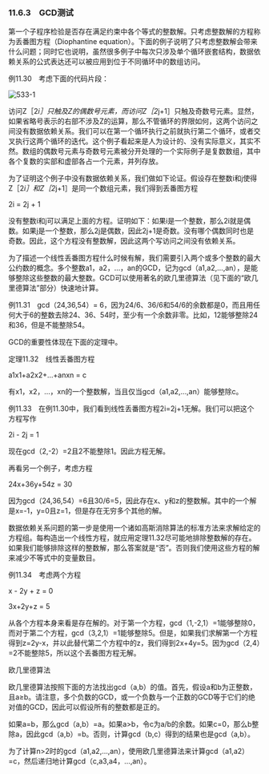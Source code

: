 ### 11.6.3　GCD测试

第一个子程序检验是否存在满足约束中各个等式的整数解。只考虑整数解的方程称为丢番图方程（Diophantine equation）。下面的例子说明了只考虑整数解会带来什么问题；同时它也说明，虽然很多例子中每次只涉及单个循环嵌套结构，数据依赖关系的公式表达还可以被应用到位于不同循环中的数组访问。

例11.30　考虑下面的代码片段：

![533-1](../Images/image04924.jpeg)

访问Z［2*i］只触及Z的偶数号元素，而访问Z［2*j+1］只触及奇数号元素。显然，如果省略号表示的右部不涉及Z的运算，那么不管循环的界限如何，这两个访问之间没有数据依赖关系。我们可以在第一个循环执行之前就执行第二个循环，或者交叉执行这两个循环的迭代。这个例子看起来是人为设计的、没有实际意义，其实不然。数组的偶数号元素与奇数号元素被分开处理的一个实际例子是复数数组，其中各个复数的实部和虚部各占一个元素，并列存放。

为了证明这个例子中没有数据依赖关系，我们做如下论证。假设存在整数i和j使得Z［2*i］和Z［2*j+1］是同一个数组元素，我们得到丢番图方程

2i = 2j + 1

没有整数i和j可以满足上面的方程。证明如下：如果i是一个整数，那么2i就是偶数。如果j是一个整数，那么2j是偶数，因此2j+1是奇数。没有哪个偶数同时也是奇数。因此，这个方程没有整数解，因此这两个写访问之间没有依赖关系。

为了描述一个线性丢番图方程什么时候有解，我们需要引入两个或多个整数的最大公约数的概念。多个整数a1，a2，…，an的GCD，记为gcd（a1,a2,…,an），是能够整除这些整数的最大整数。GCD可以使用著名的欧几里德算法（见下面的“欧几里德算法”部分）快速地计算。

例11.31　gcd（24,36,54）= 6，因为24/6、36/6和54/6的余数都是0，而且用任何大于6的整数去除24、36、54时，至少有一个余数非零。比如，12能够整除24和36，但是不能整除54。

GCD的重要性体现在下面的定理中。

定理11.32　线性丢番图方程

a1x1+a2x2+…+anxn = c

有x1，x2，…，xn的一个整数解，当且仅当gcd（a1,a2,…,an）能够整除c。

例11.33　在例11.30中，我们看到线性丢番图方程2i=2j+1无解。我们可以把这个方程写作

2i - 2j = 1

现在gcd（2,-2）=2且2不能整除1。因此方程无解。

再看另一个例子，考虑方程

24x+36y+54z = 30

因为gcd（24,36,54）=6且30/6=5，因此存在x、y和z的整数解。其中的一个解是x=-1，y=0且z=1，但是存在无穷多个其他的解。

数据依赖关系问题的第一步是使用一个诸如高斯消除算法的标准方法来求解给定的方程组。每构造出一个线性方程，就应用定理11.32尽可能地排除整数解的存在。如果我们能够排除这样的整数解，那么答案就是“否”。否则我们使用这些方程的解来减少不等式中的变量数目。

例11.34　考虑两个方程

x - 2y + z = 0

3x+2y+z = 5

从各个方程本身来看是存在解的。对于第一个方程，gcd（1,-2,1）=1能够整除0，而对于第二个方程，gcd（3,2,1）=1能够整除5。但是，如果我们求解第一个方程得到z=2y-x，并以此替代第二个方程中的z，我们得到2x+4y=5。因为gcd（2,4）=2不能整除5，所以这个丢番图方程无解。

欧几里德算法

欧几里德算法按照下面的方法找出gcd（a,b）的值。首先，假设a和b为正整数，且a≥b。请注意，多个负数的GCD，或一个负数与一个正数的GCD等于它们的绝对值的GCD，因此可以假设所有的整数都是正的。

如果a=b，那么gcd（a,b）=a。如果a>b，令c为a/b的余数。如果c=0，那么b整除a，因此gcd（a,b）=b。否则，计算gcd（b,c）得到的结果也是gcd（a,b）。

为了计算n>2时的gcd（a1,a2,…,an），使用欧几里德算法来计算gcd（a1,a2）=c，然后递归地计算gcd（c,a3,a4，…,an）。